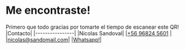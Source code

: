 # Me encontraste!
Primero que todo gracias por tomarte el tiempo de escanear este QR!
|Contacto|
|----------------|
|Nicolas Sandoval|
|[+56 96824 5601](tel:+56968245601) |
|[nicolas@sandomail.com](mailto:nicolas@sandomail.com)|
|[Whatsapp!](https://wa.me/56968245601?text=Hola%21%20Encontre%20algo%20tuyo%21%20%F0%9F%98%87)|
